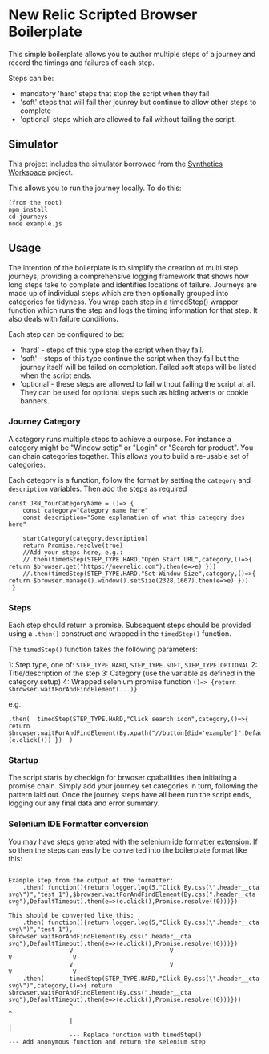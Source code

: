# New Relic Scripted Browser Boilerplate
This simple boilerplate allows you to author multiple steps of a journey and record the timings and failures of each step. 

Steps can be:

- mandatory 'hard' steps that stop the script when they fail
- 'soft' steps that will fail ther jounrey but continue to allow other steps to complete 
- 'optional' steps which are allowed to fail without failing the script.


## Simulator
This project includes the simulator borrowed from the [Synthetics Workspace](https://github.com/tanben/generator-nrsynthetics-workspace) project.

This allows you to run the journey locally. To do this:

```
(from the root)
npm install
cd journeys
node example.js
```

## Usage
The intention of the boilerplate is to simplify the creation of multi step journeys, providing a comprehensive logging framework that shows how long steps take to complete and identifies locations of failure. Journeys are made up of individual steps which are then optionally grouped into categories for tidyness. You wrap each step in a timedStep() wrapper function which runs the step and logs the timing information for that step. It also deals with failure conditions. 

Each step can be configured to be:

- 'hard' - steps of this type stop the script when they fail.
- 'soft' - steps of this type continue the script when they fail but the journey itself will be failed on completion. Failed soft steps will be listed when the script ends. 
- 'optional'- these steps  are allowed to fail without failing the script at all. They can be used for optional steps such as hiding adverts or cookie banners.

### Journey Category
A category runs multiple steps to achieve a ourpose. For instance a category might be "Window setip" or "Login" or "Search for product". You can chain categories together. This allows you to build a re-usable set of categories.

Each category is a function, follow the format by setting the `category` and `description` variables. Then add the steps as required

```
const JRN_YourCategoryName = ()=> {
    const category="Category name here"
    const description="Some explanation of what this category does here"

    startCategory(category,description)
    return Promise.resolve(true)
    //Add your steps here, e.g.: 
    //.then(timedStep(STEP_TYPE.HARD,"Open Start URL",category,()=>{ return $browser.get("https://newrelic.com").then(e=>e) }))
    //.then(timedStep(STEP_TYPE.HARD,"Set Window Size",category,()=>{ return $browser.manage().window().setSize(2328,1667).then(e=>e) }))
 }
 ```


 ### Steps
 Each step should return a promise. Subsequent steps should be provided using a `.then()` construct and wrapped in the `timedStep()` function.

 The `timedStep()` function takes the following parameters:

 1: Step type, one of: `STEP_TYPE.HARD`, `STEP_TYPE.SOFT`, `STEP_TYPE.OPTIONAL`
 2: Title/description of the step
 3: Category (use the variable as defined in the category setup)
 4: Wrapped selenium promise function `()=> {return $browser.waitForAndFindElement(...)}` 
 
e.g.
```
.then(  timedStep(STEP_TYPE.HARD,"Click search icon",category,()=>{ return $browser.waitForAndFindElement(By.xpath("//button[@id='example']",DefaultTimeout)).then(e=>(e.click())) })  )
```

### Startup
The script starts by checkign for brwoser cpabailities then initiating a promise chain. Simply add your journey set categories in turn, following the pattern laid out. 
Once the journey steps have all been run the script ends, logging our any final data and error summary.


### Selenium IDE Formatter conversion

You may have steps generated with the selenium ide formatter [extension](https://chrome.google.com/webstore/detail/synthetics-formatter-for/agedeoibceidbaeajbehgiejlekicbfd). If so then the steps can easily be converted into the boilerplate format like this:

```

Example step from the output of the formatter:
    .then( function(){return logger.log(5,"Click By.css(\".header__cta svg\")","test 1"),$browser.waitForAndFindElement(By.css(".header__cta svg"),DefaultTimeout).then(e=>(e.click(),Promise.resolve(!0)))})

This should be converted like this:
    .then( function(){return logger.log(5,"Click By.css(\".header__cta svg\")","test 1"),            $browser.waitForAndFindElement(By.css(".header__cta svg"),DefaultTimeout).then(e=>(e.click(),Promise.resolve(!0)))})
                 V                           V                                      V                 V
                 V                           V                                      V                 V
    .then(       timedStep(STEP_TYPE.HARD,"Click By.css(\".header__cta svg\")",category,()=>{ return $browser.waitForAndFindElement(By.css(".header__cta svg"),DefaultTimeout).then(e=>(e.click(),Promise.resolve(!0)))}))
                 ^                                                                       ^
                 |                                                                       |
                 --- Replace function with timedStep()                                   --- Add anonymous function and return the selenium step
```
